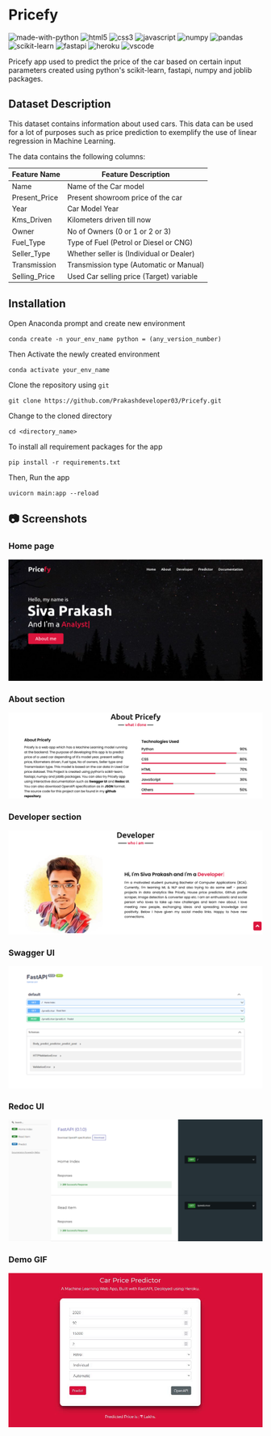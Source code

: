 # Pricefy
![made-with-python](https://img.shields.io/badge/Made%20with-Python-0078D4.svg)
![html5](https://img.shields.io/badge/HTML5-E34F26?logo=html5&logoColor=white)
![css3](https://img.shields.io/badge/CSS3-1572B6?logo=css3&logoColor=white)
![javascript](https://img.shields.io/badge/JavaScript-323330?logo=javascript&logoColor=F7DF1E)
![numpy](https://img.shields.io/badge/Numpy-777BB4?logo=numpy&logoColor=white)
![pandas](https://img.shields.io/badge/Pandas-2C2D72?logo=pandas&logoColor=white)
![scikit-learn](https://img.shields.io/badge/scikit_learn-0078D4?logo=scikit-learn&logoColor=white)
![fastapi](https://img.shields.io/badge/fastapi-109989?logo=FASTAPI&logoColor=white)
![heroku](https://img.shields.io/badge/Heroku-430098?logo=heroku&logoColor=white)
![vscode](https://img.shields.io/badge/Visual_Studio_Code-0078D4?logo=visual%20studio%20code&logoColor=white)

Pricefy app used to predict the price of the car based on certain input parameters created using python's scikit-learn, fastapi, numpy and joblib packages.

## Dataset Description

This dataset contains information about used cars. This data can be used for a lot of purposes such as price prediction to exemplify the use of linear regression in Machine Learning.

The data contains the following columns:

| Feature Name  | Feature Description                      |
| ------------- | ---------------------------------------- |
| Name          | Name of the Car model                    |
| Present_Price | Present showroom price of the car        |
| Year          | Car Model Year                           |
| Kms_Driven    | Kilometers driven till now               |
| Owner         | No of Owners (0 or 1 or 2 or 3)          |
| Fuel_Type     | Type of Fuel (Petrol or Diesel or CNG)   |
| Seller_Type   | Whether seller is (Individual or Dealer) |
| Transmission  | Transmission type (Automatic or Manual)  |
| Selling_Price | Used Car selling price (Target) variable |

## Installation
Open Anaconda prompt and create new environment
```
conda create -n your_env_name python = (any_version_number)
```
Then Activate the newly created environment
```
conda activate your_env_name
```
Clone the repository using `git`
```
git clone https://github.com/Prakashdeveloper03/Pricefy.git
```
Change to the cloned directory
```
cd <directory_name>
```
To install all requirement packages for the app
```
pip install -r requirements.txt
```
Then, Run the app
```
uvicorn main:app --reload
```

## 📷 Screenshots
### Home page
![output_image](markdown/home.png)
### About section
![output_image](markdown/about.png)
### Developer section
![output_image](markdown/developer.png)
### Swagger UI
![output_image](markdown/swagger.png)
### Redoc UI
![output_image](markdown/redoc.png)
### Demo GIF
![demo_gif](markdown/demo.gif)

